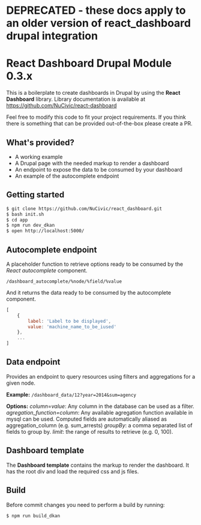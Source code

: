 # DEPRECATED - these docs apply to an older version of react_dashboard drupal integration

# React Dashboard Drupal Module 0.3.x

This is a boilerplate to create dashboards in Drupal by using the **React Dashboard** library. Library documentation is available at https://github.com/NuCivic/react-dashboard

Feel free to modify this code to fit your project requirements. If you think there is something that can be provided out-of-the-box please create a PR.


## What's provided?

* A working example
* A Drupal page with the needed markup to render a dashboard
* An endpoint to expose the data to be consumed by your dashboard
* An example of the autocomplete endpoint


## Getting started

```bash
$ git clone https://github.com/NuCivic/react_dashboard.git
$ bash init.sh
$ cd app
$ npm run dev_dkan
$ open http://localhost:5000/
```


## Autocomplete endpoint

A placeholder function to retrieve options ready to be consumed by the *React autocomplete* component.

`/dashboard_autocomplete/%node/%field/%value`

And it returns the data ready to be consumed by the autocomplete component.

```javascript
[
    {
        label: 'Label to be displayed',
        value: 'machine_name_to_be_iused'
    },
    ...
]
```


## Data endpoint

Provides an endpoint to query resources using filters and aggregations for a given node.

**Example:**
`/dashboard_data/12?year=2014&sum=agency`

**Options:**
*column*=*value*: Any column in the database can be used as a filter.
*agregation_function=column*: Any available agregation function available in mysql can be used. Computed fields are automatically aliased as aggregation_column (e.g. sum_arrests)
*groupBy*: a comma separated list of fields to group by.
*limit*: the range of results to retrieve (e.g. 0, 100).

## Dashboard template

The **Dashboard template** contains the markup to render the dashboard. It has the root div and load the required css and js files.

## Build

Before commit changes you need to perform a build by running:

```bash
$ npm run build_dkan
```
